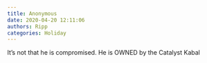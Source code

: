 ```yaml
---
title: Anonymous
date: 2020-04-20 12:11:06
authors: Ripp
categories: Holiday
---
```


 It’s not that he is compromised.  He is OWNED by the Catalyst Kabal